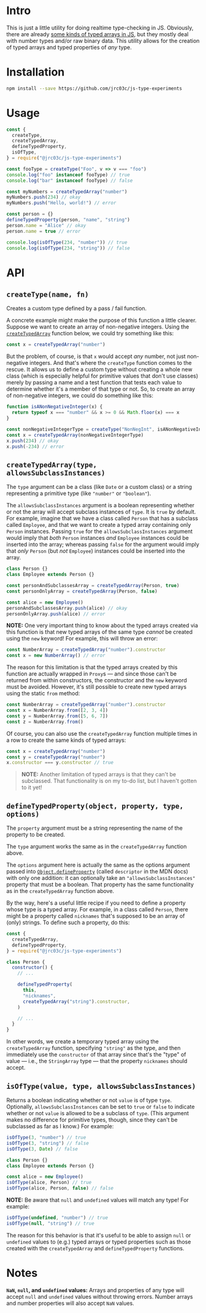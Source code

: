 # Intro

This is just a little utility for doing realtime type-checking in JS. Obviously, there are already [some kinds of typed arrays in JS](https://developer.mozilla.org/en-US/docs/Web/JavaScript/Guide/Typed_arrays), but they mostly deal with number types and/or raw binary data. This utility allows for the creation of typed arrays and typed properties of _any_ type.

# Installation

```bash
npm install --save https://github.com/jrc03c/js-type-experiments
```

# Usage

```js
const {
  createType,
  createTypedArray,
  defineTypedProperty,
  isOfType,
} = require("@jrc03c/js-type-experiments")

const fooType = createType("Foo", v => v === "foo")
console.log("foo" instanceof fooType) // true
console.log("bar" instanceof fooType) // false

const myNumbers = createTypedArray("number")
myNumbers.push(234) // okay
myNumbers.push("Hello, world!") // error

const person = {}
defineTypedProperty(person, "name", "string")
person.name = "Alice" // okay
person.name = true // error

console.log(isOfType(234, "number")) // true
console.log(isOfType(234, "string")) // false
```

# API

## `createType(name, fn)`

Creates a custom type defined by a pass / fail function.

A concrete example might make the purpose of this function a little clearer. Suppose we want to create an array of non-negative integers. Using the [`createTypedArray`](#createtypedarraytype-allowssubclassinstances) function below, we could try something like this:

```js
const x = createTypedArray("number")
```

But the problem, of course, is that `x` would accept _any_ number, not just non-negative integers. And that's where the `createType` function comes to the rescue. It allows us to define a custom type without creating a whole new class (which is especially helpful for primitive values that don't use classes) merely by passing a name and a test function that tests each value to determine whether it's a member of that type or not. So, to create an array of non-negative integers, we could do something like this:

```js
function isANonNegativeInteger(x) {
  return typeof x === "number" && x >= 0 && Math.floor(x) === x
}

const nonNegativeIntegerType = createType("NonNegInt", isANonNegativeInteger)
const x = createTypedArray(nonNegativeIntegerType)
x.push(234) // okay
x.push(-234) // error
```

## `createTypedArray(type, allowsSubclassInstances)`

The `type` argument can be a class (like `Date` or a custom class) or a string representing a primitive type (like `"number"` or `"boolean"`).

The `allowsSubclassInstances` argument is a boolean representing whether or not the array will accept subclass instances of `type`. It is `true` by default. For example, imagine that we have a class called `Person` that has a subclass called `Employee`, and that we want to create a typed array containing only `Person` instances. Passing `true` for the `allowsSubclassInstances` argument would imply that _both_ `Person` instances _and_ `Employee` instances could be inserted into the array; whereas passing `false` for the argument would imply that _only_ `Person` (but _not_ `Employee`) instances could be inserted into the array.

```js
class Person {}
class Employee extends Person {}

const personAndSubclassesArray = createTypedArray(Person, true)
const personOnlyArray = createTypedArray(Person, false)

const alice = new Employee()
personAndSubclassesArray.push(alice) // okay
personOnlyArray.push(alice) // error
```

**NOTE:** One very important thing to know about the typed arrays created via this function is that new typed arrays of the same type _cannot_ be created using the `new` keyword! For example, this will throw an error:

```js
const NumberArray = createTypedArray("number").constructor
const x = new NumberArray() // error
```

The reason for this limitation is that the typed arrays created by this function are actually wrapped in `Proxy`s — and since those can't be returned from within constructors, the constructor and the `new` keyword must be avoided. However, it's still possible to create new typed arrays using the static `from` method:

```js
const NumberArray = createTypedArray("number").constructor
const x = NumberArray.from([2, 3, 4])
const y = NumberArray.from([5, 6, 7])
const z = NumberArray.from()
```

Of course, you can also use the `createTypedArray` function multiple times in a row to create the same kinds of typed arrays:

```js
const x = createTypedArray("number")
const y = createTypedArray("number")
x.constructor === y.constructor // true
```

> **NOTE:** Another limitation of typed arrays is that they can't be subclassed. That functionality is on my to-do list, but I haven't gotten to it yet!

## `defineTypedProperty(object, property, type, options)`

The `property` argument must be a string representing the name of the property to be created.

The `type` argument works the same as in the `createTypedArray` function above.

The `options` argument here is actually the same as the options argument passed into [`Object.defineProperty`](https://developer.mozilla.org/en-US/docs/Web/JavaScript/Reference/Global_Objects/Object/defineProperty) (called `descriptor` in the MDN docs) with only one addition: it can optionally take an `"allowsSubclassInstances"` property that must be a boolean. That property has the same functionality as in the `createTypedArray` function above.

By the way, here's a useful little recipe if you need to define a property whose type is a typed array. For example, in a class called `Person`, there might be a property called `nicknames` that's supposed to be an array of (only) strings. To define such a property, do this:

```js
const {
  createTypedArray,
  defineTypedProperty,
} = require("@jrc03c/js-type-experiments")

class Person {
  constructor() {
    // ...

    defineTypedProperty(
      this,
      "nicknames",
      createTypedArray("string").constructor,
    )

    // ...
  }
}
```

In other words, we create a temporary typed array using the `createTypedArray` function, specifying `"string"` as the type, and then immediately use the `constructor` of that array since that's the "type" of value — i.e., the `StringArray` type — that the property `nicknames` should accept.

## `isOfType(value, type, allowsSubclassInstances)`

Returns a boolean indicating whether or not `value` is of type `type`. Optionally, `allowsSubclassInstances` can be set to `true` or `false` to indicate whether or not `value` is allowed to be a subclass of `type`. (This argument makes no difference for primitive types, though, since they can't be subclassed as far as I know.) For example:

```js
isOfType(3, "number") // true
isOfType(3, "string") // false
isOfType(3, Date) // false

class Person {}
class Employee extends Person {}

const alice = new Employee()
isOfType(alice, Person) // true
isOfType(alice, Person, false) // false
```

**NOTE:** Be aware that `null` and `undefined` values will match any type! For example:

```js
isOfType(undefined, "number") // true
isOfType(null, "string") // true
```

The reason for this behavior is that it's useful to be able to assign `null` or `undefined` values to (e.g.) typed arrays or typed properties such as those created with the `createTypedArray` and `defineTypedProperty` functions.

# Notes

**`NaN`, `null`, and `undefined` values:** Arrays and properties of any type will accept `null` and `undefined` values without throwing errors. Number arrays and number properties will also accept `NaN` values.
